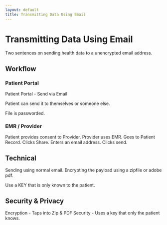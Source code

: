 ```yaml
---
layout: default
title: Transmitting Data Using Email
---
```


# Transmitting Data Using Email

Two sentences on sending health data to a unencrypted email address.

## Workflow

### Patient Portal

Patient Portal - Send via Email

Patient can send it to themselves or someone else.

File is passworded.

### EMR / Provider

Patient provides consent to Provider. Provider uses EMR. Goes to Patient Record. Clicks Share. Enters an email address. Clicks send.

## Technical

Sending using normal email.
Encrypting the payload using a zipfile or adobe pdf.

Use a KEY that is only known to the patient.

## Security & Privacy

Encryption - Taps into Zip & PDF
Security - Uses a key that only the patient knows.